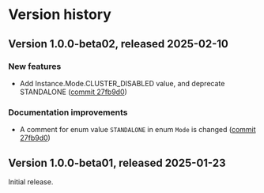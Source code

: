 # Version history

## Version 1.0.0-beta02, released 2025-02-10

### New features

- Add Instance.Mode.CLUSTER_DISABLED value, and deprecate STANDALONE ([commit 27fb9d0](https://github.com/googleapis/google-cloud-dotnet/commit/27fb9d000e95b30c40356da91445b030cb8a0c41))

### Documentation improvements

- A comment for enum value `STANDALONE` in enum `Mode` is changed ([commit 27fb9d0](https://github.com/googleapis/google-cloud-dotnet/commit/27fb9d000e95b30c40356da91445b030cb8a0c41))

## Version 1.0.0-beta01, released 2025-01-23

Initial release.
